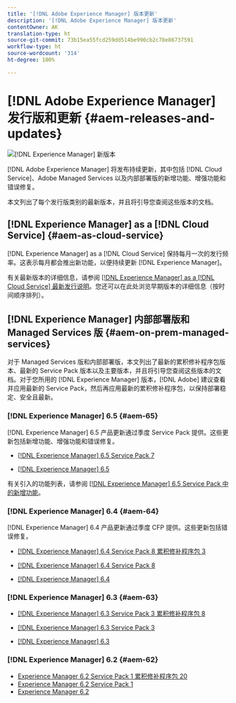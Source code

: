 ```yaml
---
title: '[!DNL Adobe Experience Manager] 版本更新'
description: '[!DNL Adobe Experience Manager] 版本更新'
contentOwner: AK
translation-type: ht
source-git-commit: 73b15ea55fcd259dd514be990cb2c78e86737591
workflow-type: ht
source-wordcount: '314'
ht-degree: 100%

---
```



# [!DNL Adobe Experience Manager] 发行版和更新 {#aem-releases-and-updates}

![[!DNL Experience Manager] 新版本](assets/new-aem-releases1.jpeg)

[!DNL Adobe Experience Manager] 将发布持续更新，其中包括 [!DNL Cloud Service]、Adobe Managed Services 以及内部部署版的新增功能、增强功能和错误修复。

本文列出了每个发行版类别的最新版本，并且将引导您查阅这些版本的文档。

## [!DNL Experience Manager] as a [!DNL Cloud Service] {#aem-as-cloud-service}

[!DNL Experience Manager] as a [!DNL Cloud Service] 保持每月一次的发行频率。这表示每月都会推出新功能，以便持续更新 [!DNL Experience Manager]。

有关最新版本的详细信息，请参阅 [ [!DNL Experience Manager] as a [!DNL Cloud Service] 最新发行说明](https://experienceleague.adobe.com/docs/experience-manager-cloud-service/release-notes/release-notes/release-notes-current.html)。您还可以在此处浏览早期版本的详细信息（按时间顺序排列）。

## [!DNL Experience Manager] 内部部署版和 Managed Services 版 {#aem-on-prem-managed-services}

对于 Managed Services 版和内部部署版，本文列出了最新的累积修补程序包版本、最新的 Service Pack 版本以及主要版本，并且将引导您查阅这些版本的文档。对于您所用的 [!DNL Experience Manager] 版本，[!DNL Adobe] 建议查看并应用最新的 Service Pack，然后再应用最新的累积修补程序包，以保持部署稳定、安全且最新。

### [!DNL Experience Manager] 6.5 {#aem-65}

[!DNL Experience Manager] 6.5 产品更新通过季度 Service Pack 提供。这些更新包括新增功能、增强功能和错误修复。

* [[!DNL Experience Manager]  6.5 Service Pack 7](https://experienceleague.adobe.com/docs/experience-manager-65/release-notes/service-pack/sp-release-notes.html)

* [[!DNL Experience Manager]  6.5](https://experienceleague.adobe.com/docs/experience-manager-65/release-notes/release-notes.html)

有关引入的功能列表，请参阅 [ [!DNL Experience Manager]  6.5 Service Pack 中的新增功能](https://experienceleague.adobe.com/docs/experience-manager-65/release-notes/service-pack/new-features-latest-service-pack.html)。

### [!DNL Experience Manager] 6.4 {#aem-64}

[!DNL Experience Manager] 6.4 产品更新通过季度 CFP 提供。这些更新包括错误修复。

* [[!DNL Experience Manager]  6.4 Service Pack 8 累积修补程序包 3](https://experienceleague.adobe.com/docs/experience-manager-64/release-notes/cfp-release-notes.html)

* [[!DNL Experience Manager]  6.4 Service Pack 8](https://experienceleague.adobe.com/docs/experience-manager-64/release-notes/sp-release-notes.html)

* [[!DNL Experience Manager]  6.4](https://experienceleague.adobe.com/docs/experience-manager-64/release-notes/release-notes.html)

### [!DNL Experience Manager] 6.3 {#aem-63}

* [[!DNL Experience Manager]  6.3 Service Pack 3 累积修补程序包 8](https://experienceleague.adobe.com/docs/experience-manager-release-information/aem-release-updates/previous-updates/release-notes-aem-6-3-cumulative-fix-pack.html)

* [[!DNL Experience Manager]  6.3 Service Pack 3](https://helpx.adobe.com/cn/experience-manager/6-3/release-notes/sp3-release-notes.html)

* [[!DNL Experience Manager]  6.3](https://helpx.adobe.com/cn/experience-manager/6-3/release-notes.html)

### [!DNL Experience Manager] 6.2 {#aem-62}

<!-- TBD: This content will soon be archived and new links can move to aem-previous-versions.md article. See status in UGP-1894.
-->

* [Experience Manager 6.2 Service Pack 1 累积修补程序包 20](https://helpx.adobe.com/cn/experience-manager/release-notes--aem-6-2-cumulative-fix-pack.html)
* [Experience Manager 6.2 Service Pack 1](https://helpx.adobe.com/cn/experience-manager/6-2/release-notes/sp1.html)
* [Experience Manager 6.2](https://helpx.adobe.com/cn/experience-manager/6-2/release-notes.html)

